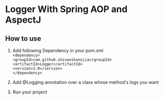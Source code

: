 # Logger With Spring AOP and AspectJ
## How to use
1. Add following Dependency in your pom.xml<br/>
	     `<dependency>`<br/>
       `<groupId>com.github.shivanikanojia</groupId>`<br/>
       `<artifactId>Logger</artifactId>`<br/>
       `<version>2.0</version>`<br/>
       `</dependency>`<br/>
2. Add @Logging annotation over a class whose method's logs you want

3. Run your project
